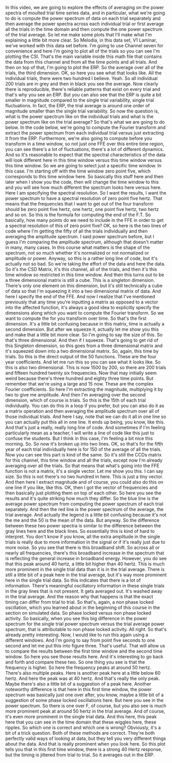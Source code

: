  In this video, we are going to explore the effects of averaging on the power spectra of moulted trial time series data, and in particular, what we're going to do is compute the power spectrum of data on each trial separately and then average the power spectra across each individual trial or first average all the trials in the time domain and then compute the one power spectrum of the trial average. So let me make some plots that I'll make what I'm explaining a little bit more clear. So Melodia, in this data set, V1 Laminar, we've worked with this data set before. I'm going to use Channel seven for convenience and here I'm going to plot all of the trials so you can see I'm plotting the CSI. That's the main variable inside this math file that contains the data from this channel and from all the time points and all trials. And then on top of that, I'm going to plot the ERP. So the average over all of the trials, the third dimension. OK, so here you see what that looks like. All the individual trials, there were two hundred I believe. Yeah. So all individual 200 trials are in grey and then in black you see the average. Now clearly there is reproducible, there's reliable patterns that exist on every trial and that's why you see an ERP. But you can also see that the ERP is quite a bit smaller in magnitude compared to the single trial variability, single trial fluctuations. In fact, the ERP, the trial average is around one order of magnitude smaller than the single trial variability. So now the question is, what is the power spectrum like on the individual trials and what is the power spectrum like on the trial average? So that's what we are going to do below. In the code below, we're going to compute the Fourier transform and extract the power spectrum from each individual trial versus just extracting it from the ERP. Furthermore, we're also going to compute before you transform in a time window, so not just one FFE over this entire time region, you can see there's a lot of fluctuations, there's a lot of different dynamics. And so it's reasonable to expect that the spectral characteristics of the data will look different here in this time window versus this time window versus this time window. So we are going to select just a specific time window. In this case. I'm starting off with the time window zero point five, which corresponds to this time window here. So basically this stuff here and then later when I show you the code, then will change the time window to this and you will see how much different the spectrum looks here versus here. Here I am specifying the spectral resolution. So I want the results, I want the power spectrum to have a spectral resolution of zero point five hertz. That means that the frequencies that I want to get out of the four transform should be zero point five hertz, one hertz, one point five hertz, two hertz and so on. So this is the formula for computing the end of the F.T. So basically, how many points do we need to include in the FFE in order to get a spectral resolution of this of zero point five? OK, so here is the two lines of code where I'm getting the fifty of all the trials individually and then averaging the amplitude spectrum. I said power spectrum before, but I guess I'm comparing the amplitude spectrum, although that doesn't matter in many, many cases. In this course what matters is the shape of the spectrum, not so much whether it's normalized or not normalized or amplitude or power. Anyway, so this is a rather long line of code, but it's actually not so bad. So we're taking the effort of the data and here the data. So it's the CSD Matrix, it's this channel, all of the trials, and then it's this time window so restricted in this time window. And then this turns out to be a three dimensional matrix is still a cube. This is a singleton dimension. There's only one element on this dimension, but it's still technically a cube of data so that I'm squeezing it into a two dimensional matrix of data. And here I specify the end of the FFE. And now I realize that I've mentioned previously that any time you're inputting a matrix as opposed to a vector into the affected function, it's always a good idea to explicitly specify the dimensions along which you want to compute the Fourier transform. So we want to compute the for you transform over time. So that's the first dimension. It's a little bit confusing because in this matrix, time is actually a second dimension. But after we squeeze it, actually let me show you this and make that a little bit more clear. So I'm going to say the size of this. So that's three dimensional. And then if I squeeze. That's going to get rid of this Singleton dimension, so this goes from a three dimensional matrix and it's squeezed down into a two dimensional matrix. So, again, this time by trials. So this is the direct output of the 50 functions. These are the four year coefficients. And let me run this so you can see what it looks like. So this is also two dimensional. This is now 1500 by 200, so there are 200 trials and fifteen hundred twenty six frequencies. Now that may initially seem weird because there's three hundred and eighty three time points. But remember that we're using a large and 15 now. These are the complex Fourier coefficients. So here I'm extracting the magnitude, multiplying it by two to give me amplitude. And then I'm averaging over the second dimension, which of course is trials. So this is the 15th of each trial individually. You can do this in a loop if you prefer, but you can also do it as a matrix operation and then averaging the amplitude spectrum over all of those individual trials. And here I say, note that we can do it all in one line so you can actually put this all in one line. It ends up being, you know, like this. And that's just a really, really long line of code. And sometimes if I'm feeling particularly mean as a teacher, I will write a line of code like this just to confuse the students. But I think in this case, I'm feeling a bit nice this morning. So. So now it's broken up into two lines. OK, so that's for the fifth year of each trial individually here is for 150 of the average of all the trials. Now you can see this part is kind of the same. So it's still the CCDs matrix for this channel, this time window and all the trials, except now I'm already averaging over all the trials. So that means that what's going into the FFE function is not a matrix, it's a single vector. Let me show you this. I can say size. So this is not there's no two hundred in here. This is just a tiny vector. And then here I extract magnitude and of course, you could also do this on one line if you like, like this. OK, then I got the vector of frequencies and then basically just plotting them on top of each other. So here you see the results and it's quite striking how much they differ. So the blue line is the average power spectrum from computing the power spectrum of each trial separately. And then the red line is the power spectrum of the average, the trial average. And actually the legend is a little bit confusing because it's not the me and the 50 is the mean of the data. But anyway. So the difference between these two power spectra is similar to the difference between the gray lines here and the black lines. So essentially this is kind of hard to interpret. You don't know if you know, all the extra amplitude in the single trials is really due to more information in the signal or if it's really just due to more noise. So you see that there is this broadband shift. So across all or nearly all frequencies, there's this broadband increase in the spectrum that is reflecting the general increase in broadband energy. However, you do see that this peak around 40 hertz, a little bit higher than 40 hertz. This is much more prominent in the single trial data than it is in the trial average. There is still a little bit of a peak here in the trial average, but it's way more prominent here in the single trial data. So this indicates that there is a lot of information. There's meaningful oscillatory information in these single trials in the gray lines that is not present. It gets averaged out. It's washed away in the trial average. And the reason why that happens is that the exact timing can differ from trial to trial. So that's, again, a non phase locked oscillation, which you learned about in the beginning of this course in the section on simulated data. So phase locked versus non phase locked activity. So basically, when you see this big difference in the power spectrum for the single trial power spectrum versus the trial average power spectrum, that is attributable to non phase locked activity. All right. So that's already pretty interesting. Now, I would like to run this again using a different windows. And I'm going to say from point five seconds to one second and let me put this into figure three. That's useful. That will allow us to compare the results between the first time window and the second time window. So here you see those results here. And it's interesting to go back and forth and compare these two. So one thing you see is that the frequency is higher. So here the frequency peaks at around 50 hertz. There's also multiple peaks. Here is another peak here at a little below 60 hertz. And here the peak was at 40 hertz. And that's really the only peak. Maybe there's also a little bit of a suggestion of a peak here. Another noteworthy difference is that here in this first time window, the power spectrum was basically just one over after, you know, maybe a little bit of a suggestion of some phase locked oscillations here. But here you see in the power spectrum. So there is one over F, of course, but you also see is much more prominent peak at around 50 hertz in the trial average. And of course, it's even more prominent in the single trial data. And this here, this peak here that you can see in the time domain that these wiggles here, these ripples. So which one is correct and which one is wrong? Obviously, it's a bit of a trick question. Both of these methods are correct. They're both perfectly valid ways of looking at data, but they tell you very different things about the data. And that is really prominent when you look here. So this plot tells you that in this first time window, there is a strong 40 Hertz response, but the timing is jittered from trial to trial. So it averages out in the ERP.